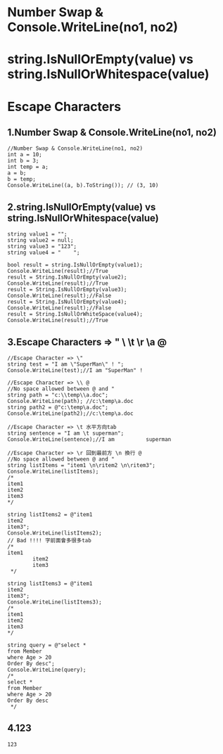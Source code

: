 # Number Swap & Console.WriteLine(no1, no2)
# string.IsNullOrEmpty(value) vs string.IsNullOrWhitespace(value)
# Escape Characters

## 1.Number Swap & Console.WriteLine(no1, no2)
```
//Number Swap & Console.WriteLine(no1, no2)
int a = 10;
int b = 3;
int temp = a;
a = b;
b = temp;
Console.WriteLine((a, b).ToString()); // (3, 10)
```

## 2.string.IsNullOrEmpty(value) vs string.IsNullOrWhitespace(value)
```
string value1 = "";
string value2 = null;
string value3 = "123";
string value4 = "    ";

bool result = string.IsNullOrEmpty(value1);
Console.WriteLine(result);//True
result = String.IsNullOrEmpty(value2);
Console.WriteLine(result);//True
result = String.IsNullOrEmpty(value3);
Console.WriteLine(result);//False
result = String.IsNullOrEmpty(value4);
Console.WriteLine(result);//False
result = String.IsNullOrWhiteSpace(value4);
Console.WriteLine(result);//True
```

## 3.Escape Characters => \" \\ \t \r \a @
```
//Escape Character => \"
string test = "I am \"SuperMan\" ! ";
Console.WriteLine(test);//I am "SuperMan" !

//Escape Character => \\ @
//No space allowed between @ and "
string path = "c:\\temp\\a.doc";
Console.WriteLine(path); //c:\temp\a.doc
string path2 = @"c:\temp\a.doc";
Console.WriteLine(path2);//c:\temp\a.doc

//Escape Character => \t 水平方向tab
string sentence = "I am \t superman";
Console.WriteLine(sentence);//I am          superman

//Escape Character => \r 回到最前方 \n 換行 @
//No space allowed between @ and "
string listItems = "item1 \n\ritem2 \n\ritem3";
Console.WriteLine(listItems);
/*
item1
item2
item3
*/

string listItems2 = @"item1
item2
item3";
Console.WriteLine(listItems2);
// Bad !!!! 字前面會多很多tab
/*
item1
        item2
        item3
 */

string listItems3 = @"item1
item2
item3";
Console.WriteLine(listItems3);
/*
item1
item2
item3
*/

string query = @"select *
from Member
where Age > 20
Order By desc";
Console.WriteLine(query);
/*
select *
from Member
where Age > 20
Order By desc
 */
```

## 4.123
```
123
```
